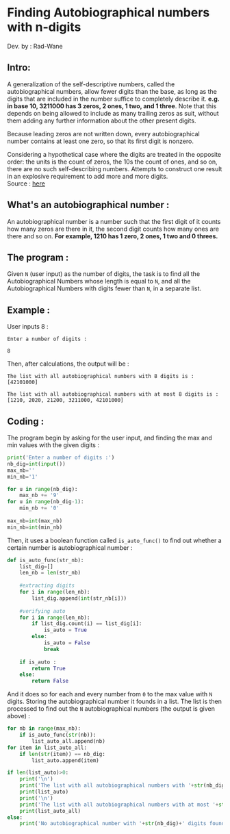 # Finding Autobiographical numbers with n-digits

Dev. by : Rad-Wane  


## Intro:

A generalization of the self-descriptive numbers, called the autobiographical numbers, allow fewer digits than the base, as long as the digits that are included in the number suffice to completely describe it. **e.g. in base 10, 3211000 has 3 zeros, 2 ones, 1 two, and 1 three**. Note that this depends on being allowed to include as many trailing zeros as suit, without them adding any further information about the other present digits.

Because leading zeros are not written down, every autobiographical number contains at least one zero, so that its first digit is nonzero.

Considering a hypothetical case where the digits are treated in the opposite order: the units is the count of zeros, the 10s the count of ones, and so on, there are no such self-describing numbers. Attempts to construct one result in an explosive requirement to add more and more digits.  
Source : [here](https://en.wikipedia.org/wiki/Self-descriptive_number)

## What's an autobiographical number :

An autobiographical number is a number such that the first digit of it counts how many zeros are there in it, the second digit counts how many ones are there and so on.
**For example, 1210 has 1 zero, 2 ones, 1 two and 0 threes.** 

## The program : 

Given `N` (user input) as the number of digits, the task is to find all the Autobiographical Numbers whose length is equal to `N`, and all the Autobiographical Numbers with digits fewer than `N`, in a separate list. 

## Example : 

User inputs 8 : 
```
Enter a number of digits :

8
```

Then, after calculations, the output will be :
```
The list with all autobiographical numbers with 8 digits is :
[42101000]

The list with all autobiographical numbers with at most 8 digits is :
[1210, 2020, 21200, 3211000, 42101000]
```

## Coding :

The program begin by asking for the user input, and finding the max and min values with the given digits : 
```python
print('Enter a number of digits :')
nb_dig=int(input())
max_nb=''
min_nb='1'

for u in range(nb_dig):
    max_nb += '9'
for u in range(nb_dig-1):  
    min_nb += '0'
    
max_nb=int(max_nb)
min_nb=int(min_nb)
```
Then, it uses a boolean function called `is_auto_func()` to find out whether a certain number is autobiographical number : 
```python
def is_auto_func(str_nb):
    list_dig=[]    
    len_nb = len(str_nb)
    
    #extracting digits
    for i in range(len_nb):
        list_dig.append(int(str_nb[i]))    
 
    #verifying auto    
    for i in range(len_nb):
        if list_dig.count(i) == list_dig[i]:
            is_auto = True
        else:
            is_auto = False
            break
    
    if is_auto :
        return True
    else:
        return False
```
And it does so for each and every number from `0` to the max value with `N` digits. Storing the autobiographical number it founds in a list. The list is then processed to find out the `N` autobiographical numbers (the output is given above) : 
```python
for nb in range(max_nb):
    if is_auto_func(str(nb)):
        list_auto_all.append(nb)
for item in list_auto_all:
    if len(str(item)) == nb_dig:
        list_auto.append(item)

if len(list_auto)>0:
    print('\n')
    print('The list with all autobiographical numbers with '+str(nb_dig)+' digits is :' )    
    print(list_auto)
    print('\n')
    print('The list with all autobiographical numbers with at most '+str(nb_dig)+' digits is :' )    
    print(list_auto_all)
else:
    print('No autobiographical number with '+str(nb_dig)+' digits found !')
    
```